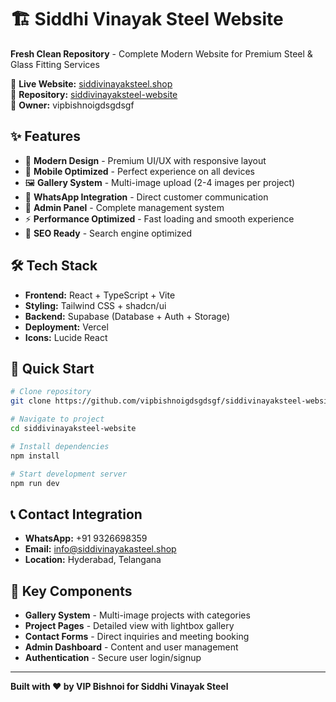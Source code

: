 # 🏗️ Siddhi Vinayak Steel Website

**Fresh Clean Repository** - Complete Modern Website for Premium Steel & Glass Fitting Services

🌟 **Live Website:** [siddivinayaksteel.shop](https://siddivinayaksteel.shop)  
🚀 **Repository:** [siddivinayaksteel-website](https://github.com/vipbishnoigdsgdsgf/siddivinayaksteel-website)  
👤 **Owner:** vipbishnoigdsgdsgf

## ✨ Features

- 🎨 **Modern Design** - Premium UI/UX with responsive layout
- 📱 **Mobile Optimized** - Perfect experience on all devices  
- 🖼️ **Gallery System** - Multi-image upload (2-4 images per project)
- 💬 **WhatsApp Integration** - Direct customer communication
- 🔐 **Admin Panel** - Complete management system
- ⚡ **Performance Optimized** - Fast loading and smooth experience
- 🎯 **SEO Ready** - Search engine optimized

## 🛠️ Tech Stack

- **Frontend:** React + TypeScript + Vite
- **Styling:** Tailwind CSS + shadcn/ui
- **Backend:** Supabase (Database + Auth + Storage)
- **Deployment:** Vercel
- **Icons:** Lucide React

## 🚀 Quick Start

```bash
# Clone repository
git clone https://github.com/vipbishnoigdsgdsgf/siddivinayaksteel-website.git

# Navigate to project
cd siddivinayaksteel-website

# Install dependencies
npm install

# Start development server
npm run dev
```

## 📞 Contact Integration

- **WhatsApp:** +91 9326698359
- **Email:** info@siddivinayakasteel.shop
- **Location:** Hyderabad, Telangana

## 🎯 Key Components

- **Gallery System** - Multi-image projects with categories
- **Project Pages** - Detailed view with lightbox gallery
- **Contact Forms** - Direct inquiries and meeting booking
- **Admin Dashboard** - Content and user management
- **Authentication** - Secure user login/signup

---

**Built with ❤️ by VIP Bishnoi for Siddhi Vinayak Steel**
